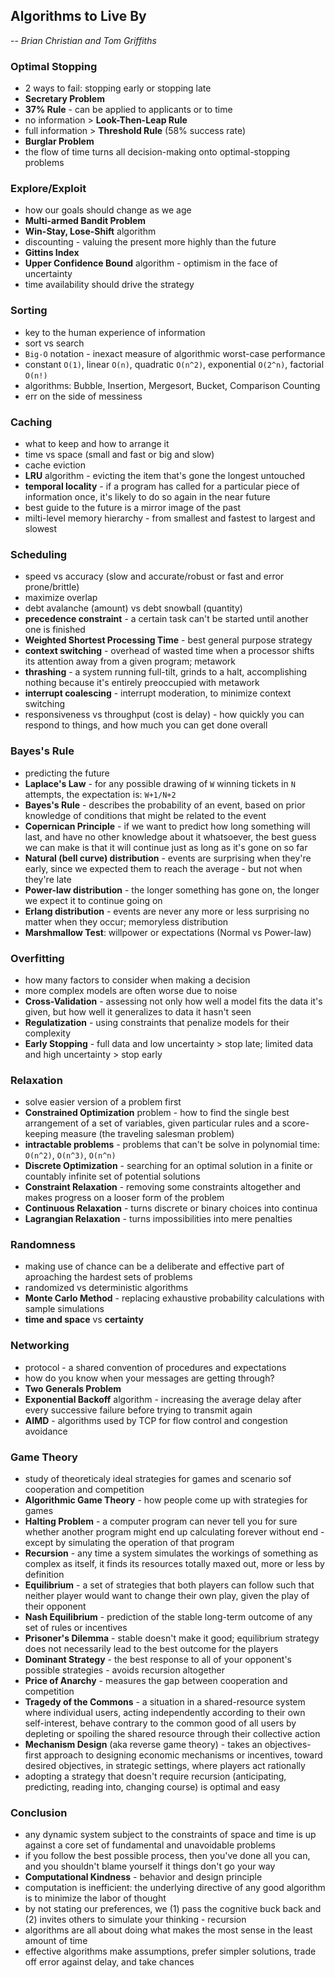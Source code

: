 ## Algorithms to Live By
-- *Brian Christian and Tom Griffiths*


### Optimal Stopping
- 2 ways to fail: stopping early or stopping late
- **Secretary Problem**
- **37% Rule** - can be applied to applicants or to time
- no information > **Look-Then-Leap Rule**
- full information > **Threshold Rule** (58% success rate)
- **Burglar Problem**
- the flow of time turns all decision-making onto optimal-stopping problems


### Explore/Exploit
- how our goals should change as we age
- **Multi-armed Bandit Problem**
- **Win-Stay, Lose-Shift** algorithm
- discounting - valuing the present more highly than the future
- **Gittins Index**
- **Upper Confidence Bound** algorithm - optimism in the face of uncertainty
- time availability should drive the strategy


### Sorting
- key to the human experience of information
- sort vs search
- `Big-O` notation - inexact measure of algorithmic worst-case performance
- constant `O(1)`, linear `O(n)`, quadratic `O(n^2)`, exponential `O(2^n)`, factorial `O(n!)`
- algorithms: Bubble, Insertion, Mergesort, Bucket, Comparison Counting
- err on the side of messiness


### Caching
- what to keep and how to arrange it
- time vs space (small and fast or big and slow)
- cache eviction
- **LRU** algorithm - evicting the item that's gone the longest untouched
- **temporal locality** - if a program has called for a particular piece of information once, it's likely to do so again in the near future
- best guide to the future is a mirror image of the past
- milti-level memory hierarchy - from smallest and fastest to largest and slowest


### Scheduling
- speed vs accuracy (slow and accurate/robust or fast and error prone/brittle)
- maximize overlap
- debt avalanche (amount) vs debt snowball (quantity)
- **precedence constraint** - a certain task can't be started until another one is finished
- **Weighted Shortest Processing Time** - best general purpose strategy
- **context switching** - overhead of wasted time when a processor shifts its attention away from a given program; metawork
- **thrashing** - a system running full-tilt, grinds to a halt, accomplishing nothing because it's entirely preoccupied with metawork
- **interrupt coalescing** - interrupt moderation, to minimize context switching
- responsiveness vs throughput (cost is delay) - how quickly you can respond to things, and how much you can get done overall


### Bayes's Rule
- predicting the future
- **Laplace's Law** - for any possible drawing of `W` winning tickets in `N` attempts, the expectation is: `W+1/N+2`
- **Bayes's Rule** - describes the probability of an event, based on prior knowledge of conditions that might be related to the event
- **Copernican Principle** - if we want to predict how long something will last, and have no other knowledge about it whatsoever, the best guess we can make is that it will continue just as long as it's gone on so far
- **Natural (bell curve) distribution** - events are surprising when they're early, since we expected them to reach the average - but not when they're late
- **Power-law distribution** - the longer something has gone on, the longer we expect it to continue going on
- **Erlang distribution** - events are never any more or less surprising no matter when they occur; memoryless distribution
- **Marshmallow Test**: willpower or expectations (Normal vs Power-law)


### Overfitting
- how many factors to consider when making a decision
- more complex models are often worse due to noise
- **Cross-Validation** - assessing not only how well a model fits the data it's given, but how well it generalizes to data it hasn't seen
- **Regulatization** - using constraints that penalize models for their complexity
- **Early Stopping** - full data and low uncertainty > stop late; limited data and high uncertainty > stop early


### Relaxation
- solve easier version of a problem first
- **Constrained Optimization** problem - how to find the single best arrangement of a set of variables, given particular rules and a score-keeping measure (the traveling salesman problem)
- **intractable problems** - problems that can't be solve in polynomial time: `O(n^2)`, `O(n^3)`, `O(n^n)`
- **Discrete Optimization** - searching for an optimal solution in a finite or countably infinite set of potential solutions
- **Constraint Relaxation** - removing some constraints altogether and makes progress on a looser form of the problem
- **Continuous Relaxation** - turns discrete or binary choices into continua
- **Lagrangian Relaxation** - turns impossibilities into mere penalties


### Randomness
- making use of chance can be a deliberate and effective part of aproaching the hardest sets of problems
- randomized vs deterministic algorithms
- **Monte Carlo Method** - replacing exhaustive probability calculations with sample simulations
- **time and space** vs **certainty**


### Networking
- protocol - a shared convention of procedures and expectations
- how do you know when your messages are getting through?
- **Two Generals Problem**
- **Exponential Backoff** algorithm - increasing the average delay after every successive failure before trying to transmit again
- **AIMD** - algorithms used by TCP for flow control and congestion avoidance


### Game Theory
- study of theoreticaly ideal strategies for games and scenario sof cooperation and competition
- **Algorithmic Game Theory** - how people come up with strategies for games
- **Halting Problem** - a computer program can never tell you for sure whether another program might end up calculating forever without end - except by simulating the operation of that program
- **Recursion** - any time a system simulates the workings of something as complex as itself, it finds its resources totally maxed out, more or less by definition
- **Equilibrium** - a set of strategies that both players can follow such that neither player would want to change their own play, given the play of their opponent
- **Nash Equilibrium** - prediction of the stable long-term outcome of any set of rules or incentives
- **Prisoner's Dilemma** - stable doesn't make it good; equilibrium strategy does not necessarily lead to the best outcome for the players
- **Dominant Strategy** - the best response to all of your opponent's possible strategies - avoids recursion altogether
- **Price of Anarchy** - measures the gap between cooperation and competition
- **Tragedy of the Commons** - a situation in a shared-resource system where individual users, acting independently according to their own self-interest, behave contrary to the common good of all users by depleting or spoiling the shared resource through their collective action
- **Mechanism Design** (aka reverse game theory) - takes an objectives-first approach to designing economic mechanisms or incentives, toward desired objectives, in strategic settings, where players act rationally
- adopting a strategy that doesn't require recursion (anticipating, predicting, reading into, changing course) is optimal and easy


### Conclusion
- any dynamic system subject to the constraints of space and time is up against a core set of fundamental and unavoidable problems
- if you follow the best possible process, then you've done all you can, and you shouldn't blame yourself it things don't go your way
- **Computational Kindness** - behavior and design principle
- computation is inefficient: the underlying directive of any good algorithm is to minimize the labor of thought
- by not stating our preferences, we (1) pass the cognitive buck back and (2) invites others to simulate your thinking - recursion
- algorithms are all about doing what makes the most sense in the least amount of time
- effective algorithms make assumptions, prefer simpler solutions, trade off error against delay, and take chances